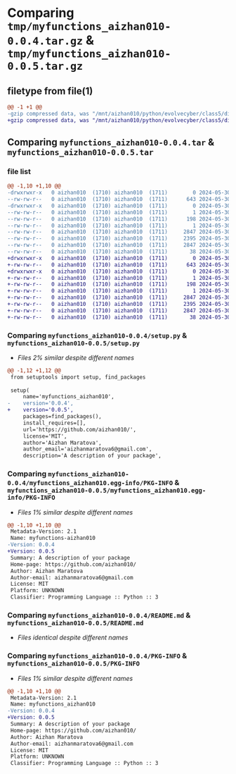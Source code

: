 # Comparing `tmp/myfunctions_aizhan010-0.0.4.tar.gz` & `tmp/myfunctions_aizhan010-0.0.5.tar.gz`

## filetype from file(1)

```diff
@@ -1 +1 @@
-gzip compressed data, was "/mnt/aizhan010/python/evolvecyber/class5/dist/tmppdsr37ia/myfunctions_aizhan010-0.0.4.tar", last modified: Thu May 30 01:27:22 2024, max compression
+gzip compressed data, was "/mnt/aizhan010/python/evolvecyber/class5/dist/tmppbfte1by/myfunctions_aizhan010-0.0.5.tar", last modified: Thu May 30 01:32:22 2024, max compression
```

## Comparing `myfunctions_aizhan010-0.0.4.tar` & `myfunctions_aizhan010-0.0.5.tar`

### file list

```diff
@@ -1,10 +1,10 @@
-drwxrwxr-x   0 aizhan010  (1710) aizhan010  (1711)        0 2024-05-30 01:27:22.000000 myfunctions_aizhan010-0.0.4/
--rw-rw-r--   0 aizhan010  (1710) aizhan010  (1711)      643 2024-05-30 01:25:37.000000 myfunctions_aizhan010-0.0.4/setup.py
-drwxrwxr-x   0 aizhan010  (1710) aizhan010  (1711)        0 2024-05-30 01:27:22.000000 myfunctions_aizhan010-0.0.4/myfunctions_aizhan010.egg-info/
--rw-rw-r--   0 aizhan010  (1710) aizhan010  (1711)        1 2024-05-30 01:27:22.000000 myfunctions_aizhan010-0.0.4/myfunctions_aizhan010.egg-info/top_level.txt
--rw-rw-r--   0 aizhan010  (1710) aizhan010  (1711)      198 2024-05-30 01:27:22.000000 myfunctions_aizhan010-0.0.4/myfunctions_aizhan010.egg-info/SOURCES.txt
--rw-rw-r--   0 aizhan010  (1710) aizhan010  (1711)        1 2024-05-30 01:27:22.000000 myfunctions_aizhan010-0.0.4/myfunctions_aizhan010.egg-info/dependency_links.txt
--rw-rw-r--   0 aizhan010  (1710) aizhan010  (1711)     2847 2024-05-30 01:27:22.000000 myfunctions_aizhan010-0.0.4/myfunctions_aizhan010.egg-info/PKG-INFO
--rw-rw-r--   0 aizhan010  (1710) aizhan010  (1711)     2395 2024-05-30 01:18:35.000000 myfunctions_aizhan010-0.0.4/README.md
--rw-rw-r--   0 aizhan010  (1710) aizhan010  (1711)     2847 2024-05-30 01:27:22.000000 myfunctions_aizhan010-0.0.4/PKG-INFO
--rw-rw-r--   0 aizhan010  (1710) aizhan010  (1711)       38 2024-05-30 01:27:22.000000 myfunctions_aizhan010-0.0.4/setup.cfg
+drwxrwxr-x   0 aizhan010  (1710) aizhan010  (1711)        0 2024-05-30 01:32:22.000000 myfunctions_aizhan010-0.0.5/
+-rw-rw-r--   0 aizhan010  (1710) aizhan010  (1711)      643 2024-05-30 01:31:59.000000 myfunctions_aizhan010-0.0.5/setup.py
+drwxrwxr-x   0 aizhan010  (1710) aizhan010  (1711)        0 2024-05-30 01:32:22.000000 myfunctions_aizhan010-0.0.5/myfunctions_aizhan010.egg-info/
+-rw-rw-r--   0 aizhan010  (1710) aizhan010  (1711)        1 2024-05-30 01:32:22.000000 myfunctions_aizhan010-0.0.5/myfunctions_aizhan010.egg-info/top_level.txt
+-rw-rw-r--   0 aizhan010  (1710) aizhan010  (1711)      198 2024-05-30 01:32:22.000000 myfunctions_aizhan010-0.0.5/myfunctions_aizhan010.egg-info/SOURCES.txt
+-rw-rw-r--   0 aizhan010  (1710) aizhan010  (1711)        1 2024-05-30 01:32:22.000000 myfunctions_aizhan010-0.0.5/myfunctions_aizhan010.egg-info/dependency_links.txt
+-rw-rw-r--   0 aizhan010  (1710) aizhan010  (1711)     2847 2024-05-30 01:32:22.000000 myfunctions_aizhan010-0.0.5/myfunctions_aizhan010.egg-info/PKG-INFO
+-rw-rw-r--   0 aizhan010  (1710) aizhan010  (1711)     2395 2024-05-30 01:18:35.000000 myfunctions_aizhan010-0.0.5/README.md
+-rw-rw-r--   0 aizhan010  (1710) aizhan010  (1711)     2847 2024-05-30 01:32:22.000000 myfunctions_aizhan010-0.0.5/PKG-INFO
+-rw-rw-r--   0 aizhan010  (1710) aizhan010  (1711)       38 2024-05-30 01:32:22.000000 myfunctions_aizhan010-0.0.5/setup.cfg
```

### Comparing `myfunctions_aizhan010-0.0.4/setup.py` & `myfunctions_aizhan010-0.0.5/setup.py`

 * *Files 2% similar despite different names*

```diff
@@ -1,12 +1,12 @@
 from setuptools import setup, find_packages
 
 setup(
     name='myfunctions_aizhan010',
-    version='0.0.4',
+    version='0.0.5',
     packages=find_packages(),
     install_requires=[],
     url='https://github.com/aizhan010/',
     license='MIT',
     author='Aizhan Maratova',
     author_email='aizhanmaratova6@gmail.com',
     description='A description of your package',
```

### Comparing `myfunctions_aizhan010-0.0.4/myfunctions_aizhan010.egg-info/PKG-INFO` & `myfunctions_aizhan010-0.0.5/myfunctions_aizhan010.egg-info/PKG-INFO`

 * *Files 1% similar despite different names*

```diff
@@ -1,10 +1,10 @@
 Metadata-Version: 2.1
 Name: myfunctions-aizhan010
-Version: 0.0.4
+Version: 0.0.5
 Summary: A description of your package
 Home-page: https://github.com/aizhan010/
 Author: Aizhan Maratova
 Author-email: aizhanmaratova6@gmail.com
 License: MIT
 Platform: UNKNOWN
 Classifier: Programming Language :: Python :: 3
```

### Comparing `myfunctions_aizhan010-0.0.4/README.md` & `myfunctions_aizhan010-0.0.5/README.md`

 * *Files identical despite different names*

### Comparing `myfunctions_aizhan010-0.0.4/PKG-INFO` & `myfunctions_aizhan010-0.0.5/PKG-INFO`

 * *Files 1% similar despite different names*

```diff
@@ -1,10 +1,10 @@
 Metadata-Version: 2.1
 Name: myfunctions_aizhan010
-Version: 0.0.4
+Version: 0.0.5
 Summary: A description of your package
 Home-page: https://github.com/aizhan010/
 Author: Aizhan Maratova
 Author-email: aizhanmaratova6@gmail.com
 License: MIT
 Platform: UNKNOWN
 Classifier: Programming Language :: Python :: 3
```

